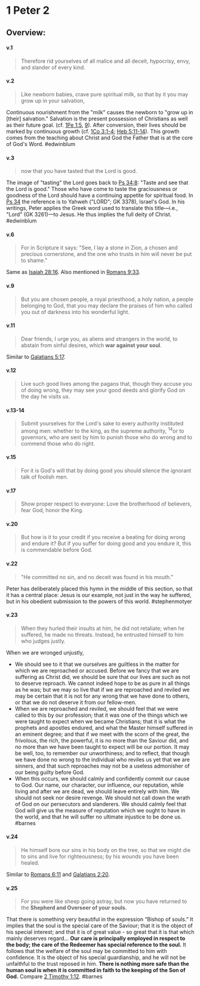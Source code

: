 # 1 Peter 2

## Overview:



#### v.1
>Therefore rid yourselves of all malice and all deceit, hypocrisy, envy, and slander of every kind.

#### v.2
>Like newborn babies, crave pure spiritual milk, so that by it you may grow up in your salvation,

Continuous nourishment from the "milk" causes the newborn to "grow up in \[their\] salvation." Salvation is the present possession of Christians as well as their future goal. (cf. [1Pe 1:5](1Peter1#v.4-5), [9](1Peter1#v.9)). After conversion, their lives should be marked by continuous growth (cf. [1Co 3:1-4](1Cor3#v.1); [Heb 5:11-14](Hebrews5#v.11)). This growth comes from the teaching about Christ and God the Father that is at the core of God's Word.
#edwinblum 

#### v.3
>now that you have tasted that the Lord is good.

The image of "tasting" the Lord goes back to [Ps 34:8](Psalm34.md#v.8): "Taste and see that the Lord is good." Those who have come to taste the graciousness or goodness of the Lord should have a continuing appetite for spiritual food. In [Ps 34](Psalm34.md) the reference is to Yahweh ("LORD"; GK 3378), Israel's God. In his writings, Peter applies the Greek word used to translate this title—i.e., "Lord" (GK 3261)—to Jesus. He thus implies the full deity of Christ.
#edwinblum 

#### v.6
>For in Scripture it says:
>    "See, I lay a stone in Zion,
>     a chosen and precious cornerstone,
>     and the one who trusts in him
>     will never be put to shame."

Same as [Isaiah 28:16](Isaiah28#v.16). Also mentioned in [Romans 9:33](Romans9#v.33).

#### v.9
>But you are chosen people, a royal priesthood, a holy nation, a people belonging to God, that you may declare the praises of him who called you out of darkness into his wonderful light.

#### v.11
>Dear friends, I urge you, as aliens and strangers in the world, to abstain from sinful desires, which **war against your soul**.

Similar to [Galatians 5:17](Galatians5#v.17).

#### v.12
>Live such good lives among the pagans that, though they accuse you of doing wrong, they may see your good deeds and glorify God on the day he visits us.


#### v.13-14
>Submit yourselves for the Lord's sake to every authority instituted among men: whether to the king, as the supreme authority, <sup>14</sup>or to governors, who are sent by him to punish those who do wrong and to commend those who do right.

#### v.15
>For it is God's will that by doing good you should silence the ignorant talk of foolish men.

#### v.17
>Show proper respect to everyone: Love the brotherhood of believers, fear God, honor the King.

#### v.20
>But how is it to your credit if you receive a beating for doing wrong and endure it? But if you suffer for doing good and you endure it, this is commendable before God.

#### v.22
>"He committed no sin, and no deceit was found in his mouth."

Peter has deliberately placed this hymn in the middle of this section, so that it has a central place: Jesus is our example, not just in the way he suffered, but in his obedient submission to the powers of this world.
#stephenmotyer

#### v.23
>When they hurled their insults at him, he did not retaliate; when he suffered, he made no threats. Instead, he entrusted himself to him who judges justly.

When we are wronged unjustly,
-  We should see to it that we ourselves are guiltless in the matter for which we are reproached or accused. Before we fancy that we are suffering as Christ did, we should be sure that our lives are such as not to deserve reproach. We cannot indeed hope to be as pure in all things as he was; but we may so live that if we are reproached and reviled we may be certain that it is not for any wrong that we have done to others, or that we do not deserve it from our fellow-men.
- When we are reproached and reviled, we should feel that we were called to this by our profession; that it was one of the things which we were taught to expect when we became Christians; that it is what the prophets and apostles endured, and what the Master himself suffered in an eminent degree; and that if we meet with the scorn of the great, the frivolous, the rich, the powerful, it is no more than the Saviour did, and no more than we have been taught to expect will be our portion. It may be well, too, to remember our unworthiness; and to reflect, that though we have done no wrong to the individual who reviles us yet that we are sinners, and that such reproaches may not be a useless admonisher of our being guilty before God. 
- When this occurs, we should calmly and confidently commit our cause to God. Our name, our character, our influence, our reputation, while living and after we are dead, we should leave entirely with him. We should not seek nor desire revenge. We should not call down the wrath of God on our persecutors and slanderers. We should calmly feel that God will give us the measure of reputation which we ought to have in the world, and that he will suffer no ultimate injustice to be done us.
#barnes 

#### v.24
>He himself bore our sins in his body on the tree, so that we might die to sins and live for righteousness; by his wounds you have been healed.

Similar to [Romans 6:11](Romans6#v.11) and [Galatians 2:20](Galatians2#v.20).

#### v.25
>For you were like sheep going astray, but now you have returned to the **Shepherd and Overseer of your souls.**

That there is something very beautiful in the expression “Bishop of souls.” It implies that the soul is the special care of the Saviour; that it is the object of his special interest; and that it is of great value - so great that it is that which mainly deserves regard... **Our care is principally employed in respect to the body; the care of the Redeemer has special reference to the soul.** It follows that the welfare of the soul may be committed to him with confidence. It is the object of his special guardianship, and he will not be unfaithful to the trust reposed in him. **There is nothing more safe than the human soul is when it is committed in faith to the keeping of the Son of God.** Compare [2 Timothy 1:12](2Timothy1#v.12).
#barnes 